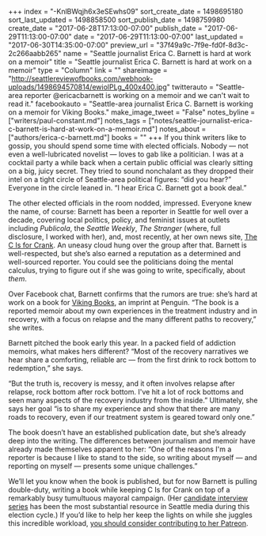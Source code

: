 +++
index = "-KnlBWqjh6x3eSEwhs09"
sort_create_date = 1498695180
sort_last_updated = 1498858500
sort_publish_date = 1498759980
create_date = "2017-06-28T17:13:00-07:00"
publish_date = "2017-06-29T11:13:00-07:00"
date = "2017-06-29T11:13:00-07:00"
last_updated = "2017-06-30T14:35:00-07:00"
preview_url = "37f49a9c-7f9e-fd0f-8d3c-2c266aabb265"
name = "Seattle journalist Erica C. Barnett is hard at work on a memoir"
title = "Seattle journalist Erica C. Barnett is hard at work on a memoir"
type = "Column"
link = ""
shareimage = "http://seattlereviewofbooks.com/webhook-uploads/1498694570814/ewiolPLg_400x400.jpg"
twitterauto = "Seattle-area reporter @ericacbarnett is working on a memoir and we can't wait to read it."
facebookauto = "Seattle-area journalist Erica C. Barnett is working on a memoir for Viking Books."
make_image_tweet = "False"
notes_byline = ["writers/paul-constant.md"]
notes_tags = ["notes/seattle-journalist-erica-c-barnett-is-hard-at-work-on-a-memoir.md"]
notes_about = ["authors/erica-c-barnett.md"]
books = ""
+++
If you think writers like to gossip, you should spend some time with elected officials. Nobody — not even a well-lubricated novelist — loves to gab like a politician. I was at a cocktail party a while back when a certain public official was clearly sitting on a big, juicy secret. They tried to sound nonchalant as they dropped their intel on a tight circle of Seattle-area political figures: “did you hear?” Everyone in the circle leaned in. “I hear Erica C. Barnett got a book deal.”

The other elected officials in the room nodded, impressed. Everyone knew the name, of course: Barnett has been a reporter in Seattle for well over a decade, covering local politics, policy, and feminist issues at outlets including *Publicola*, the *Seattle Weekly*, *The Stranger* (where, full disclosure, I worked with her), and, most recently, at her own news site, [The C Is for Crank](https://thecisforcrank.com/). An uneasy cloud hung over the group after that. Barnett is well-respected, but she’s also earned a reputation as a determined and well-sourced reporter. You could see the politicians doing the mental calculus, trying to figure out if she was going to write, specifically, about *them*.

Over Facebook chat, Barnett confirms that the rumors are true: she’s hard at work on a book for [Viking Books](http://www.penguin.com/publishers/vikingbooks/), an imprint at Penguin. “The book is a reported memoir about my own experiences in the treatment industry and in recovery, with a focus on relapse and the many different paths to recovery,” she writes.

Barnett pitched the book early this year. In a packed field of addiction memoirs, what makes hers different? “Most of the recovery narratives we hear share a comforting, reliable arc — from the first drink to rock bottom to redemption,” she says. 

“But the truth is, recovery is messy, and it often involves relapse after relapse, rock bottom after rock bottom. I've hit a lot of rock bottoms and seen many aspects of the recovery industry from the inside.” Ultimately, she says her goal “is to share my experience and show that there are many roads to recovery, even if our treatment system is geared toward only one.”

The book doesn’t have an established publication date, but she’s already deep into the writing. The differences between journalism and memoir have already made themselves apparent to her: “One of the reasons I'm a reporter is because I like to stand to the side, so writing about myself — and reporting on myself — presents some unique challenges.”

We’ll let you know when the book is published, but for now Barnett is pulling double-duty, writing a book while keeping C Is for Crank on top of a remarkably busy tumultuous mayoral campaign. (Her [candidate interview series](https://thecisforcrank.com/category/election-2017/) has been the most substantial resource in Seattle media during this election cycle.) If you’d like to help her keep the lights on while she juggles this incredible workload, [you should consider contributing to her Patreon]( https://www.patreon.com/ericacbarnett).
